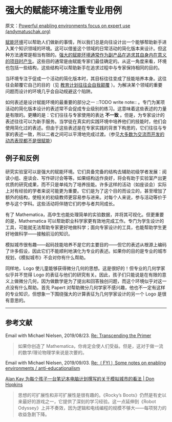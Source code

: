 # 强大的赋能环境注重专业用例

原文：[Powerful enabling environments focus on expert use (andymatuschak.org)](https://notes.andymatuschak.org/z8jg7T3YhvyXiEpy4humYAioLUEjnrdZgwHYs)

[赋能环境](https://notes.andymatuschak.org/z3DaBP4vN1dutjUgrk3jbEeNxScccvDCxDgXe)可以帮助人们做新的事情，所以我们总是向往设计出一个能够帮助新手进入某个知识领域的环境。这可以借鉴这个领域的日常活动的简化版本来设计。但这种方法通常是相当有限的。[强大的赋能环境通常作为副产品在追求其自身内在意义的项目时产生](https://notes.andymatuschak.org/z4N6d29XL2PZXCa64HPcxA64RGWDb6Cagc1gs)。这些目的通常是由赋能专家们最佳确定的。从这一角度来看，环境也包括一些结构，这些结构可以帮助新手在追求过程中与专家保持相同的目的。

当环境专注于促成一个活动的简化版本时，其目标往往变成了技能培养本身。这往往会颠覆它自己的目的（见 [教育计划往往会自我颠覆](https://notes.andymatuschak.org/z6qfYv9SPx6M9FZPzVj7o4qVRD1iTGJpMfz6J) ）。为解决某个领域的重要问题而设计的环境几乎会自动规避这个陷阱。

如何表述是设计赋能环境的最重要的部分之一 ::TODO write note:: 。专门为某项活动的简化版本设计的表述常不会促成专业级别的练习。这意味着这些表述的力量是有限的。更糟的是：它们往往与专家使用的表达 **不一致** 。但是，为专家设计的表述往往可以为新手服务。当学徒在真实的实践环境中培养他们的技能时，他们会使用简化过的表述。但由于这些表述是在专家实践的背景下构思的，它们往往与专家的表述一致，所以二者之间可以平滑地完成过渡。（参见[大多数为交流而开发的动态表现都不是很赋能](https://notes.andymatuschak.org/zB5wf5crA1jVZb6CycZSjGRTjSkw2BpsdjG)）

## 例子和反例

研究实验室可以是强大的赋能环境。它们具备完备的结构去辅助初级学者发展：阅读小组、座谈会、写作研讨会等等。如果结构运作良好，将会有助于实验室产出更优质的研究成果，而不只是单纯为了培养技能。许多这样的活动（如座谈会）实际上对有经验的学者来说可能更为重要。它们是为了这个目的而设立的，甚至增加了额外的结构，使相关的初级教师更容易参与进来。对每个人来说，参与活动等价于参与这个学科。这些活动将伴随它们的参与者共同成长。

有了 Mathematica，高中生也能处理简单的实验数据，并将其可视化。但更重要的是，Mathematica 可以帮助职业科学家更有效地完成工作。专门为学生设计的工具，可能就无法帮助专家更好地做科学；面向专家设计的工具，也能帮助学生更好地做科学——接触前沿的知识。

模拟城市很有趣——起码技能培养不是它的主要目的——但它的表述从根源上编码了许多假设，因此它们不能顺利地演化为专业的表述。如果你的目的是专业的城市规划，《模拟城市》不会对你有什么帮助。

同样地，Logo 使儿童能够获得微分几何的思想。这是很好的！但专业的几何学家似乎并不觉得 Logo 的表征与他们的研究有关。因此，孩子们只能说是在有限的意义上做微分几何，因为做数学是为了提出和回答独创问题，而这个环境似乎对这一点没有什么帮助。首先 Papert 对帮助微分几何学家不感兴趣，他也不一定有这样的专业知识，但想象一下围绕强大的计算表征为几何学家设计的另一个 Logo 是很有意思的。

------

## 参考文献

Email with Michael Nielsen, 2019/08/23. [Re: Transcending the Primer](javascript:void(0))

> 如果你创造了 Mathematica，你肯定会使人们受益。但是，这对于做一流的数学/理论物理学来说是次要的。

Email with Michael Nielsen, 2019/09/03. [Re: ❲FYI❳ Some notes on enabling environments / anti-educationalism](javascript:void(0))

[Alan Kay 为每个孩子一台笔记本电脑计划撰写的关于模拟城市的看法 | Don Hopkins](https://web.archive.org/web/20130904163228/https://www.donhopkins.com/drupal/node/134)

> 思想的可扩展性和非可扩展性是很有趣的。《Rocky’s Boots》仍然是有史以来最好的游戏之一，它提供了深刻的学习经验。这一点延伸到《Robot Odyssey》上并不奏效，因为逻辑和电线编程的规模不够大——每项努力的收益急剧下降。